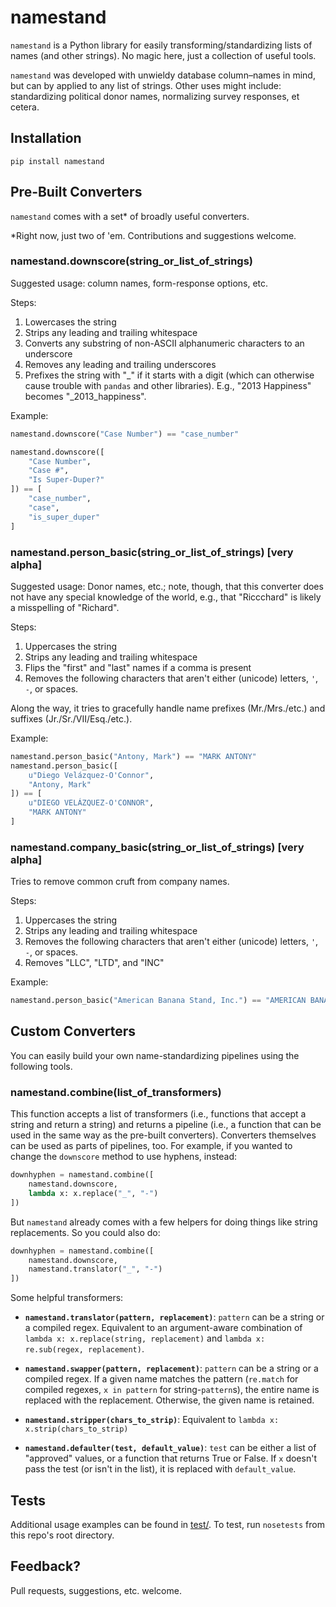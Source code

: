 # namestand

`namestand` is a Python library for easily transforming/standardizing lists of names (and other strings). No magic here, just a collection of useful tools.

`namestand` was developed with unwieldy database column–names in mind, but can by applied to any list of strings. Other uses might include: standardizing political donor names, normalizing survey responses, et cetera.

## Installation

```
pip install namestand
```

## Pre-Built Converters

`namestand` comes with a set* of broadly useful converters.

*Right now, just two of 'em. Contributions and suggestions welcome.

### namestand.downscore(string_or_list_of_strings)

Suggested usage: column names, form-response options, etc.

Steps:

1. Lowercases the string
2. Strips any leading and trailing whitespace
3. Converts any substring of non-ASCII alphanumeric characters to an underscore
4. Removes any leading and trailing underscores
5. Prefixes the string with "_" if it starts with a digit (which can otherwise cause trouble with `pandas` and other libraries). E.g., "2013 Happiness" becomes "_2013_happiness".

Example:

```python
namestand.downscore("Case Number") == "case_number"

namestand.downscore([
    "Case Number",
    "Case #",
    "Is Super-Duper?"
]) == [
    "case_number",
    "case",
    "is_super_duper"
]
```

### namestand.person_basic(string_or_list_of_strings) [very alpha]

Suggested usage: Donor names, etc.; note, though, that this converter does not have any special knowledge of the world, e.g., that "Riccchard" is likely a misspelling of "Richard".

Steps:

1. Uppercases the string
2. Strips any leading and trailing whitespace
3. Flips the "first" and "last" names if a comma is present
4. Removes the following characters that aren't either (unicode) letters, `'`, `-`, or spaces.

Along the way, it tries to gracefully handle name prefixes (Mr./Mrs./etc.) and suffixes (Jr./Sr./VII/Esq./etc.).

Example:

```python
namestand.person_basic("Antony, Mark") == "MARK ANTONY"
namestand.person_basic([
    u"Diego Velázquez-O'Connor",
    "Antony, Mark"
]) == [
    u"DIEGO VELÁZQUEZ-O'CONNOR",
    "MARK ANTONY"
]
```
### namestand.company_basic(string_or_list_of_strings) [very alpha]

Tries to remove common cruft from company names.

Steps:

1. Uppercases the string
2. Strips any leading and trailing whitespace
3. Removes the following characters that aren't either (unicode) letters, `'`, `-`, or spaces.
4. Removes "LLC", "LTD", and "INC"

Example:

```python
namestand.person_basic("American Banana Stand, Inc.") == "AMERICAN BANANA STAND"
```

## Custom Converters

You can easily build your own name-standardizing pipelines using the following tools.

### namestand.combine(list_of_transformers)

This function accepts a list of transformers (i.e., functions that accept a string and return a string) and returns a pipeline (i.e., a function that can be used in the same way as the pre-built converters). Converters themselves can be used as parts of pipelines, too. For example, if you wanted to change the `downscore` method to use hyphens, instead:

```python
downhyphen = namestand.combine([
    namestand.downscore,
    lambda x: x.replace("_", "-")
])
```

But `namestand` already comes with a few helpers for doing things like string replacements. So you could also do:

```python
downhyphen = namestand.combine([
    namestand.downscore,
    namestand.translator("_", "-")
])
```

Some helpful transformers:

- __`namestand.translator(pattern, replacement)`__: `pattern` can be a string or a compiled regex. Equivalent to an argument-aware combination of `lambda x: x.replace(string, replacement)` and `lambda x: re.sub(regex, replacement)`.

- __`namestand.swapper(pattern, replacement)`__: `pattern` can be a string or a compiled regex. If a given name matches the pattern (`re.match` for compiled regexes, `x in pattern` for string-`pattern`s), the entire name is replaced with the replacement. Otherwise, the given name is retained.

- __`namestand.stripper(chars_to_strip)`__: Equivalent to `lambda x: x.strip(chars_to_strip)`

- __`namestand.defaulter(test, default_value)`__: `test` can be either a list of "approved" values, or a function that returns True or False. If `x` doesn't pass the test (or isn't in the list), it is replaced with `default_value`.

## Tests

Additional usage examples can be found in [test/](test/). To test, run `nosetests` from this repo's root directory.

## Feedback?

Pull requests, suggestions, etc. welcome.
